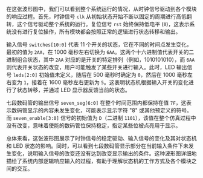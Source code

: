 在这张波形图中，我们可以看到整个系统运行的情况，从时钟信号驱动到各个模块的响应过程。首先，时钟信号 `clk` 从初始状态开始不断以固定的周期进行高低翻转，这个信号驱动整个系统的运行。复位信号 `rst` 始终保持低电平 (`0`)，这表示系统没有进行复位操作，所有模块都会按照正常的逻辑进行状态转移和输出。

输入信号 `switches[10:0]` 代表 11 个开关的状态，它在不同的时间点发生变化，最初的值为 `2AA`，在 1000 毫秒左右切换为 `6AA`。这两个十六进制值代表开关的二进制组合状态，其中 `2AA` 对应的是开关的特定排列（例如，1010101010），而 `6AA` 则代表开关状态的改变，用户可能触发了某些开关进行输入。此时，LED 输出信号 `leds[2:0]` 初始值未定义，随后在 500 毫秒时确定为 `0`，然后在 1000 毫秒左右变为 `1`，接着在 1600 毫秒左右更新为 `5`。这表明状态机根据输入开关的变化进行了状态转移，并通过 LED 显示器反馈当前的状态。

七段数码管的输出信号 `seven_seg[6:0]` 在整个时间范围内都保持在值 `7F`，这表示数码管显示的内容未发生变化，可能表示显示字符 "8" 或其他预定义的符号。而 `seven_enable[3:0]` 信号的初始值为 `D`（二进制 `1101`），该值在整个仿真过程中没有改变，意味着使能的数码管位保持稳定，指定某些位被点亮用于显示。

总体来看，这张波形图展示了时钟信号的稳定驱动、输入信号的变化及其对状态机和 LED 状态的影响。同时，可以看到七段数码管显示部分在当前输入条件下未发生变化，说明输入信号的改变还没有达到改变显示输出的条件。这种波形图详细地描绘了系统内部逻辑响应输入的过程，有助于理解状态机的工作方式及各个模块之间的交互。
